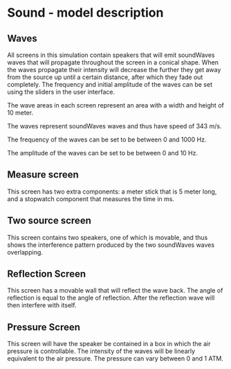 # Sound - model description

## Waves

All screens in this simulation contain speakers that will emit soundWaves waves that will propagate throughout the
screen in
a conical shape. When the waves propagate their intensity will decrease the further they get away from the source up
until a certain distance, after which they fade out completely. The frequency and initial amplitude of the waves can be
set using the sliders in the user interface.

The wave areas in each screen represent an area with a width and height of 10 meter.

The waves represent soundWaves waves and thus have speed of 343 m/s.

The frequency of the waves can be set to be between 0 and 1000 Hz.

The amplitude of the waves can be set to be between 0 and 10 Hz.

## Measure screen

This screen has two extra components: a meter stick that is 5 meter long, and a stopwatch component that measures the
time in ms.

## Two source screen

This screen contains two speakers, one of which is movable, and thus shows the interference pattern produced by the two
soundWaves waves overlapping.

## Reflection Screen

This screen has a movable wall that will reflect the wave back. The angle of reflection is equal to the angle of
reflection. After the reflection wave will then interfere with itself.

## Pressure Screen

This screen will have the speaker be contained in a box in which the air pressure is controllable. The intensity of the
waves will be linearly equivalent to the air pressure. The pressure can vary between 0 and 1 ATM.
